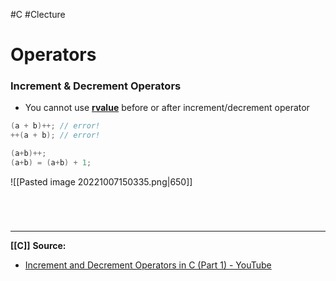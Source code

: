 #C #Clecture 
# Operators
### Increment & Decrement Operators
- You cannot use **[rvalue](Cleftrightvalue.md)** before or after increment/decrement operator
```C
(a + b)++; // error!
++(a + b); // error!

(a+b)++;
(a+b) = (a+b) + 1;
```
![[Pasted image 20221007150335.png|650]]

<br>

# 
---
**[[C]]**
**Source:**
- [Increment and Decrement Operators in C (Part 1) - YouTube](https://www.youtube.com/watch?v=Lpo1QYsuAmM&list=PLBlnK6fEyqRhX6r2uhhlubuF5QextdCSM&index=25)
